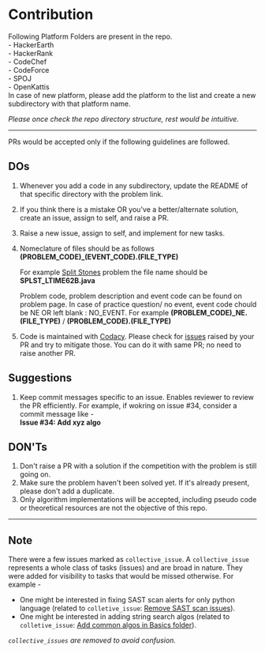 # Contribution

Following Platform Folders are present in the repo.  
      - HackerEarth    
      - HackerRank   
      - CodeChef    
      - CodeForce    
      - SPOJ  
      - OpenKattis   
In case of new platform, please add the platform to the list and create a new subdirectory with that platform name. 

*Please once check the repo directory structure, rest would be intuitive.* 

------------------

PRs would be accepted only if the following guidelines are followed.

DOs
-------
1. Whenever you add a code in any subdirectory, update the README of that specific directory with the problem link.
2. If you think there is a mistake OR you've a better/alternate solution, create an issue, assign to self, and raise a PR.
3. Raise a new issue, assign to self, and implement for new tasks.
4. Nomeclature of files should be as follows   
    **(PROBLEM_CODE)\_(EVENT_CODE).(FILE_TYPE)**
    
    For example [Split Stones](https://www.codechef.com/LTIME62B/problems/SPLST) problem the file name should be     
    **SPLST\_LTIME62B.java**  
    
    Problem code, problem description and event code can be found on problem page. In case of practice question/ no event, event code chould be NE OR left blank : NO_EVENT. For example
    **(PROBLEM_CODE)\_NE.(FILE_TYPE)** / **(PROBLEM_CODE).(FILE_TYPE)**
5. Code is maintained with [Codacy](https://app.codacy.com/gh/thepurpleowl/House-of-Codes/dashboard?branch=master). Please check for [issues](https://app.codacy.com/gh/thepurpleowl/House-of-Codes/issues/index?bid=20499451) raised by your PR and try to mitigate those. You can do it with same PR; no need to raise another PR.

Suggestions
-----------
1. Keep commit messages specific to an issue. Enables reviewer to review the PR efficiently. For example, if wokring on issue #34, consider a commit message like -  
    **Issue #34: Add xyz algo**

DON'Ts
-------
1. Don't raise a PR with a solution if the competition with the problem is still going on.  
3. Make sure the problem haven't been solved yet. If it's already present, please don't add a duplicate.
4. Only algorithm implementations will be accepted, including pseudo code or theoretical resources are not the objective of this repo.

------------------
Note
------------------
There were a few issues marked as `collective_issue`. A `collective_issue` represents a whole class of tasks (issues) and are broad in nature. They were added for visibility to tasks that would be missed otherwise. For example -
- One might be interested in fixing SAST scan alerts for only python language (related to `colletive_issue`: [Remove SAST scan issues](https://github.com/thepurpleowl/House-of-Codes/issues/43)).
- One might be interested in adding string search algos (related to `colletive_issue`: [ Add common algos in Basics folder](https://github.com/thepurpleowl/House-of-Codes/issues/8)).

*`collective_issues` are removed to avoid confusion.*
